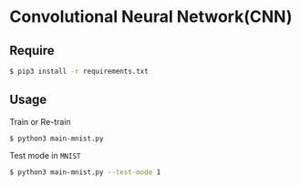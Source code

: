 # Convolutional Neural Network(CNN)

## Require
```bash
$ pip3 install -r requirements.txt
```

## Usage

Train or Re-train

```basg
$ python3 main-mnist.py
```

Test mode in ```MNIST```

```bash
$ python3 main-mnist.py --test-mode 1
```
